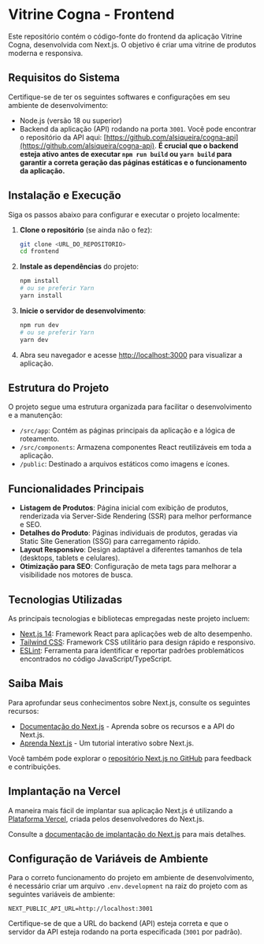 # Vitrine Cogna - Frontend

Este repositório contém o código-fonte do frontend da aplicação Vitrine Cogna, desenvolvida com Next.js. O objetivo é criar uma vitrine de produtos moderna e responsiva.

## Requisitos do Sistema

Certifique-se de ter os seguintes softwares e configurações em seu ambiente de desenvolvimento:

- Node.js (versão 18 ou superior)
- Backend da aplicação (API) rodando na porta `3001`. Você pode encontrar o repositório da API aqui: [https://github.com/alsiqueira/cogna-api](https://github.com/alsiqueira/cogna-api). **É crucial que o backend esteja ativo antes de executar `npm run build` ou `yarn build` para garantir a correta geração das páginas estáticas e o funcionamento da aplicação.**

## Instalação e Execução

Siga os passos abaixo para configurar e executar o projeto localmente:

1.  **Clone o repositório** (se ainda não o fez):

    ```bash
    git clone <URL_DO_REPOSITORIO>
    cd frontend
    ```

2.  **Instale as dependências** do projeto:

    ```bash
    npm install
    # ou se preferir Yarn
    yarn install
    ```

3.  **Inicie o servidor de desenvolvimento**:

    ```bash
    npm run dev
    # ou se preferir Yarn
    yarn dev
    ```

4.  Abra seu navegador e acesse [http://localhost:3000](http://localhost.com:3000) para visualizar a aplicação.

## Estrutura do Projeto

O projeto segue uma estrutura organizada para facilitar o desenvolvimento e a manutenção:

- `/src/app`: Contém as páginas principais da aplicação e a lógica de roteamento.
- `/src/components`: Armazena componentes React reutilizáveis em toda a aplicação.
- `/public`: Destinado a arquivos estáticos como imagens e ícones.

## Funcionalidades Principais

- **Listagem de Produtos**: Página inicial com exibição de produtos, renderizada via Server-Side Rendering (SSR) para melhor performance e SEO.
- **Detalhes do Produto**: Páginas individuais de produtos, geradas via Static Site Generation (SSG) para carregamento rápido.
- **Layout Responsivo**: Design adaptável a diferentes tamanhos de tela (desktops, tablets e celulares).
- **Otimização para SEO**: Configuração de meta tags para melhorar a visibilidade nos motores de busca.

## Tecnologias Utilizadas

As principais tecnologias e bibliotecas empregadas neste projeto incluem:

- [Next.js 14](https://nextjs.org/): Framework React para aplicações web de alto desempenho.
- [Tailwind CSS](https://tailwindcss.com/): Framework CSS utilitário para design rápido e responsivo.
- [ESLint](https://eslint.org/): Ferramenta para identificar e reportar padrões problemáticos encontrados no código JavaScript/TypeScript.

## Saiba Mais

Para aprofundar seus conhecimentos sobre Next.js, consulte os seguintes recursos:

- [Documentação do Next.js](https://nextjs.org/docs) - Aprenda sobre os recursos e a API do Next.js.
- [Aprenda Next.js](https://nextjs.org/learn) - Um tutorial interativo sobre Next.js.

Você também pode explorar o [repositório Next.js no GitHub](https://github.com/vercel/next.js) para feedback e contribuições.

## Implantação na Vercel

A maneira mais fácil de implantar sua aplicação Next.js é utilizando a [Plataforma Vercel](https://vercel.com/new?utm_medium=default-template&filter=next.js&utm_source=create-next-app&utm_campaign=create-next-app-readme), criada pelos desenvolvedores do Next.js.

Consulte a [documentação de implantação do Next.js](https://nextjs.org/docs/app/building-your-application/deploying) para mais detalhes.

## Configuração de Variáveis de Ambiente

Para o correto funcionamento do projeto em ambiente de desenvolvimento, é necessário criar um arquivo `.env.development` na raiz do projeto com as seguintes variáveis de ambiente:

```
NEXT_PUBLIC_API_URL=http://localhost:3001
```

Certifique-se de que a URL do backend (API) esteja correta e que o servidor da API esteja rodando na porta especificada (`3001` por padrão).
